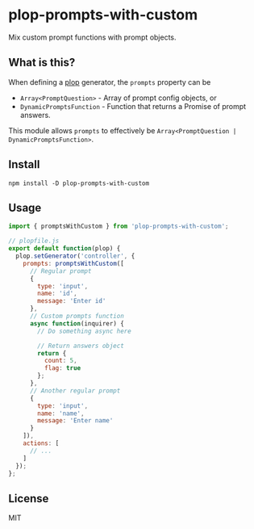 # plop-prompts-with-custom

Mix custom prompt functions with prompt objects.

## What is this?

When defining a [plop](https://plopjs.com/) generator, the `prompts` property can be

- `Array<PromptQuestion>` - Array of prompt config objects, or
- `DynamicPromptsFunction` - Function that returns a Promise of prompt answers.

This module allows `prompts` to effectively be `Array<PromptQuestion | DynamicPromptsFunction>`.

## Install

```
npm install -D plop-prompts-with-custom
```

## Usage

```js
import { promptsWithCustom } from 'plop-prompts-with-custom';

// plopfile.js
export default function(plop) {
  plop.setGenerator('controller', {
    prompts: promptsWithCustom([
      // Regular prompt
      {
        type: 'input',
        name: 'id',
        message: 'Enter id'
      },
      // Custom prompts function
      async function(inquirer) {
        // Do something async here

        // Return answers object
        return {
          count: 5,
          flag: true
        };
      },
      // Another regular prompt
      {
        type: 'input',
        name: 'name',
        message: 'Enter name'
      }
    ]),
    actions: [
      // ...
    ]
  });
};
```

## License

MIT
